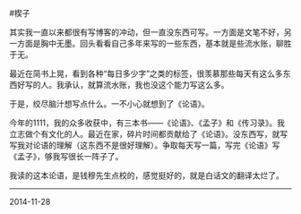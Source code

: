 #楔子

其实我一直以来都很有写博客的冲动，但一直没东西可写。一方面是文笔不好，另一方面是胸中无墨。回头看看自己多年来写的一些东西，基本就是些流水账，聊胜于无。

最近在简书上晃，看到各种“每日多少字”之类的标签，很羡慕那些每天有这么多东西好写的人。我承认，就算流水账，我也没这个能力写这么多。

于是，绞尽脑汁想写点什么。一不小心就想到了《论语》。

今年的1111，我的众多收获中，有三本书——《论语》、《孟子》和《传习录》。我立志做个有文化的人。最近在家，碎片时间都贡献给了《论语》。没东西写，就写写我对论语的理解（这东西不是很好理解）。争取每天写一篇，写完《论语》写《孟子》，够我写很长一阵子了。

我读的这本论语，是钱穆先生点校的，感觉挺好的，就是白话文的翻译太烂了。

---
2014-11-28
